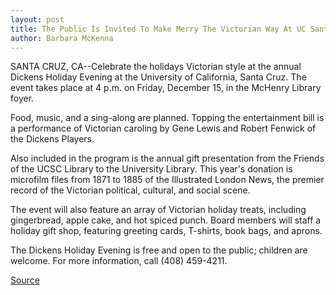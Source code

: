 ```yaml
---
layout: post
title: The Public Is Invited To Make Merry The Victorian Way At UC Santa Cruz's Annual Dickens Holiday Evening
author: Barbara McKenna
---
```


SANTA CRUZ, CA--Celebrate the holidays Victorian style at the  annual Dickens Holiday Evening at the University of California, Santa  Cruz. The event takes place at 4 p.m. on Friday, December 15, in the  McHenry Library foyer.

Food, music, and a sing-along are planned. Topping the  entertainment bill is a performance of Victorian caroling by Gene  Lewis and Robert Fenwick of the Dickens Players.

Also included in the program is the annual gift presentation  from the Friends of the UCSC Library to the University Library. This  year's donation is microfilm files from 1871 to 1885 of the  Illustrated London News, the premier record of the Victorian  political, cultural, and social scene.

The event will also feature an array of Victorian holiday  treats, including gingerbread, apple cake, and hot spiced punch. Board  members will staff a holiday gift shop, featuring greeting cards,  T-shirts, book bags, and aprons.

The Dickens Holiday Evening is free and open to the public;  children are welcome. For more information, call (408) 459-4211.

[Source](http://www1.ucsc.edu/news_events/press_releases/archive/95-96/12-95/120795-UCSC_annual_Dicken.html "Permalink to 120795-UCSC_annual_Dicken")
